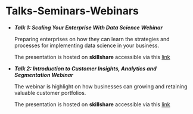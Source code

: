 # Talks-Seminars-Webinars

* ***Talk 1: Scaling Your Enterprise With Data Science Webinar***
  
  Preparing enterprises on how they can  learn the strategies and processes for implementing data science in your business.

  The presentation is hosted on **skillshare** accessible via this [link](https://www.slideshare.net/superfluid/scaling-your-enterprise-with-data-science-167527120)
  
* ***Talk 2: Introduction to Customer Insights, Analytics and Segmentation Webinar***
    
    The webinar is highlight on how businesses can growing and retaining valuable customer portfolios.
    
    The presentation is hosted on **skillshare** accessible via this [link](https://www.slideshare.net/superfluid/introduction-to-customer-insights-analytics-and-segmentation)
  

